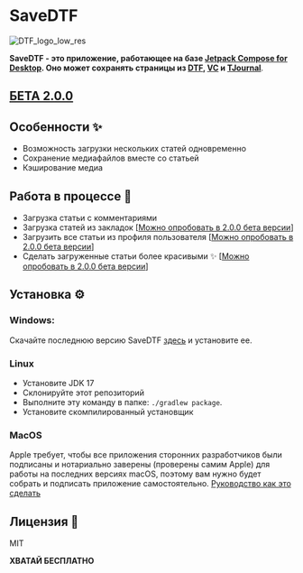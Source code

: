 # SaveDTF

![DTF_logo_low_res](https://user-images.githubusercontent.com/47672780/164269052-5ad8858d-c8cb-4152-951e-873316b7562c.png)

**SaveDTF - это приложение, работающее на
базе [Jetpack Compose for Desktop](https://www.jetbrains.com/ru-ru/lp/compose-mpp/ "Jetpack Compose for Desktop"). Оно
может сохранять страницы из [DTF](https://dtf.ru "DTF"), [VC](https://vc.ru "VC")
и [TJournal](https://tjournal.ru "TJournal")**.

## [БЕТА 2.0.0](https://github.com/DareFox/SaveDTF-Compose/releases/tag/pre3--2.0.0)

## Особенности ✨

- Возможность загрузки нескольких статей одновременно
- Сохранение медиафайлов вместе со статьей
- Кэширование медиа

## Работа в процессе 🚧

- Загрузка статьи с комментариями 
- Загрузка статей из закладок [[Можно опробовать в 2.0.0 бета версии](https://github.com/DareFox/SaveDTF-Compose/releases/tag/pre3--2.0.0)]
- Загрузить все статьи из профиля пользователя [[Можно опробовать в 2.0.0 бета версии](https://github.com/DareFox/SaveDTF-Compose/releases/tag/pre3--2.0.0)]
- Сделать загруженные статьи более красивыми ✨ [[Можно опробовать в 2.0.0 бета версии](https://github.com/DareFox/SaveDTF-Compose/releases/tag/pre3--2.0.0)]

## Установка ⚙️

### Windows:

Скачайте последнюю версию SaveDTF [здесь](https://github.com/DareFox/SaveDTF-compose/releases/latest "здесь") и
установите ее.

### Linux

- Установите JDK 17
- Склонируйте этот репозиторий
- Выполните эту команду в папке: ``./gradlew package``.
- Установите скомпилированный установщик

### MacOS

Apple требует, чтобы все приложения сторонних разработчиков были подписаны и нотариально заверены (проверены самим
Apple) для работы на последних версиях macOS, поэтому вам нужно будет собрать и подписать приложение
самостоятельно. [Руководство как это сделать](https://github.com/JetBrains/compose-jb/blob/master/tutorials/Signing_and_notarization_on_macOS/README.md "Руководство как это сделать")

## Лицензия 📃

MIT

**ХВАТАЙ БЕСПЛАТНО**
